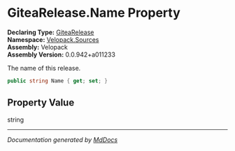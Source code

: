 ﻿<!--  
  <auto-generated>   
    The contents of this file were generated by a tool.  
    Changes to this file may be list if the file is regenerated  
  </auto-generated>   
-->

# GiteaRelease.Name Property

**Declaring Type:** [GiteaRelease](../index.md)  
**Namespace:** [Velopack.Sources](../../index.md)  
**Assembly:** Velopack  
**Assembly Version:** 0.0.942+a011233

 The name of this release. 

```csharp
public string Name { get; set; }
```

## Property Value

string

___

*Documentation generated by [MdDocs](https://github.com/ap0llo/mddocs)*
